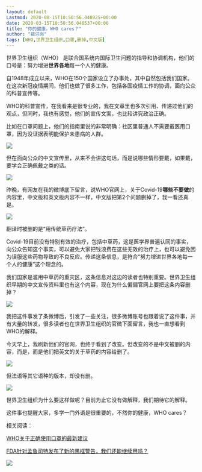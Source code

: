 ```yaml
---
layout: default
Lastmod: 2020-08-15T10:50:56.048925+00:00
date: 2020-03-15T10:50:56.048537+00:00
title: "你的健康，WHO cares？"
author: "裴洪岗"
tags: [WHO,世界卫生组织,口罩,删掉,中文版]
---
```


世界卫生组织（WHO） 是联合国系统内国际卫生问题的指导和协调机构，他们的口号是：努力增进**世界各地**每一个人的健康。

  

自1948年成立以来，WHO在150个国家设立了办事处，其中自然包括我们国家。在这次新冠疫情期间，他们也做了很多工作，包括各国疫情工作的协调，面向公众的科普宣传等。

  

WHO的科普宣传，在我看来是很专业的，我在文章里也多次引用、传递过他们的观点，但同时，我也有感觉，他们的宣传文案，也比较讲究政治正确。

  

比如在口罩问题上，他们的指南里说的非常明确：社区里普通人不需要戴医用口罩，因为没证据表明能保护未患病的人群。

[![](https://images.weserv.nl/?url=https%3A//mmbiz.qpic.cn/mmbiz_jpg/B36m2ANfbIdA7cIZWHnao8eVzXHdokicehslLTKMTPibZ6EZv8rWeeC9cGOkzIcUZOMCnVWuBicGefoTc71GlheeQ/640%3Fwx_fmt%3Djpeg)](https://mp.weixin.qq.com/s?__biz=MzI2MTI0Njg4MA==&mid=2247483667&idx=1&sn=121f9b81b21604610141c33eddde7ded&scene=21#wechat_redirect)

但在面向公众的中文宣传里，从来不会讲这句话，而是说哪些情形要戴，如果戴，要学会正确佩戴之类的话。

  

![](https://images.weserv.nl/?url=https%3A//mmbiz.qpic.cn/mmbiz_jpg/B36m2ANfbIdA7cIZWHnao8eVzXHdokiceb09rZDTzgGFQyujHiaUh0QAkNFsfhcM9XcC5uX3X2Sgh0Id834kfz4A/640%3Fwx_fmt%3Djpeg)

  

昨晚，有网友在我的微博底下留言，说WHO官网上，关于Covid-19**哪些不要做**的内容里，中文版和英文版内容不一样，中文版把第2个问题删掉了，我一看还真是。

![](https://images.weserv.nl/?url=https%3A//mmbiz.qpic.cn/mmbiz_jpg/B36m2ANfbIdA7cIZWHnao8eVzXHdokiceEickvytXO6BzOajs3GI70ogs23U85LebG2GqI5SVCAGVzniaJkJqUpqQ/640%3Fwx_fmt%3Djpeg)

翻译时被删的是“用传统草药疗法”。

  

Covid-19目前没有特别有效的治疗，包括中草药，这是医学界普遍认同的事实，向公众告知这个事实，可以避免大家把钱浪费在这些无效的治疗上，也可以避免因为误服这些药物导致的不良反应。传递这条信息，是符合“努力增进世界各地每一个人的健康”这个理念的。

  

我们国家是滥用中草药的重灾区，这条信息对这边的读者也特别重要。世界卫生组织早期的中文宣传资料里也有这个内容，现在为什么偏偏官网上要把这条内容删掉？

![](https://images.weserv.nl/?url=https%3A//mmbiz.qpic.cn/mmbiz_jpg/B36m2ANfbIdA7cIZWHnao8eVzXHdokicevOTEApEPTCtS1CIyFg9ABiaHRZQeQx6SwrmqsXjia6eJDssppHjpSaIw/640%3Fwx_fmt%3Djpeg)

我把这件事发了条微博后，引发了一些关注，很多微博账号也跟着说了这件事，并有大量的转发，很多读者也在世界卫生组织的官微下面留言，我也一直想看到WHO的解释。

  

今天早上，我刷新他们的官网，也终于看到了改变。但改变的不是中文被删的内容，而是，而是他们把英文的关于草药的内容给删了。

  

![](https://images.weserv.nl/?url=https%3A//mmbiz.qpic.cn/mmbiz_jpg/B36m2ANfbIdA7cIZWHnao8eVzXHdokicetrcVLy85iaPYiaS8RibDB1kEJzA1mJd3VPiaThdh4QGEZ88IBf7aCpnmpA/640%3Fwx_fmt%3Djpeg)

  

但法语等其它语种的版本，却没有删。

  

![](https://images.weserv.nl/?url=https%3A//mmbiz.qpic.cn/mmbiz_jpg/B36m2ANfbIdA7cIZWHnao8eVzXHdokiceKTNiaEOQWJgibtVHWCKSibpIpaSaufGEb6ibskmCSGIia4MDrxdVFf2CgeQ/640%3Fwx_fmt%3Djpeg)

  

世界卫生组织为什么要这样做呢？目前为止它没有做解释，我们期待它的解释。

  

这件事也提醒大家，多学一门外语是很重要的，不然你的健康，WHO cares？

  

  

相关阅读：

[WHO关于正确使用口罩的最新建议](http://mp.weixin.qq.com/s?__biz=MzI2MTI0Njg4MA==&mid=2247483667&idx=1&sn=121f9b81b21604610141c33eddde7ded&chksm=ea5c1bdcdd2b92cab962f328eb32792baecd1204caebec271d700f24f680749983f2ec41e79d&scene=21#wechat_redirect)  

[FDA针对孟鲁司特发布了新的黑框警告，我们还能继续用吗？](http://mp.weixin.qq.com/s?__biz=MzI2MTI0Njg4MA==&mid=2247483716&idx=1&sn=dee7346fe6b5797a948390664881e008&chksm=ea5c1b8bdd2b929d131bbd760aa6bf7f6169285ccf59cf6df2dc5ec5043da74f42173b23f68e&scene=21#wechat_redirect)  

  

![](https://images.weserv.nl/?url=https%3A//mmbiz.qpic.cn/mmbiz_png/B36m2ANfbIeSOO8eLxsyz1PEO1UUWSJ8Z6UicibZYjCPEtOW6pDvRNYCU7WpmGDg4YlGq3a7ShxfSCuxcVkD1zXA/640%3Fwx_fmt%3Dpng)

